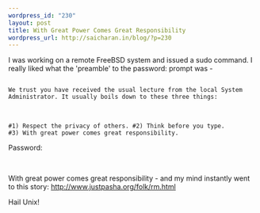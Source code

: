 ```yaml
--- 
wordpress_id: "230"
layout: post
title: With Great Power Comes Great Responsibility
wordpress_url: http://saicharan.in/blog/?p=230
---
```

I was working on a remote FreeBSD system and issued a sudo command. I really liked what the 'preamble' to the password: prompt was -

<code>
We trust you have received the usual lecture from the local System
Administrator. It usually boils down to these three things:</code>

&nbsp;

<code>#1) Respect the privacy of others.
#2) Think before you type.
#3) With great power comes great responsibility.</code>

Password:

&nbsp;

With great power comes great responsibility - and my mind instantly went to this story: <a href="http://www.justpasha.org/folk/rm.html">http://www.justpasha.org/folk/rm.html</a>

Hail Unix!
